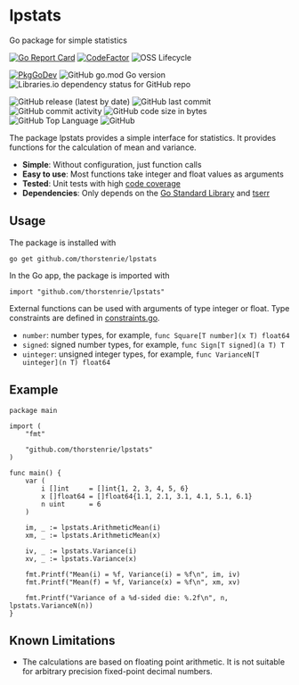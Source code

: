 # lpstats
Go package for simple statistics

[![Go Report Card](https://goreportcard.com/badge/github.com/thorstenrie/lpstats)](https://goreportcard.com/report/github.com/thorstenrie/lpstats)
[![CodeFactor](https://www.codefactor.io/repository/github/thorstenrie/lpstats/badge)](https://www.codefactor.io/repository/github/thorstenrie/lpstats)
![OSS Lifecycle](https://img.shields.io/osslifecycle/thorstenrie/lpstats)

[![PkgGoDev](https://pkg.go.dev/badge/mod/github.com/thorstenrie/lpstats)](https://pkg.go.dev/mod/github.com/thorstenrie/lpstats)
![GitHub go.mod Go version](https://img.shields.io/github/go-mod/go-version/thorstenrie/lpstats)
![Libraries.io dependency status for GitHub repo](https://img.shields.io/librariesio/github/thorstenrie/lpstats)

![GitHub release (latest by date)](https://img.shields.io/github/v/release/thorstenrie/lpstats)
![GitHub last commit](https://img.shields.io/github/last-commit/thorstenrie/lpstats)
![GitHub commit activity](https://img.shields.io/github/commit-activity/m/thorstenrie/lpstats)
![GitHub code size in bytes](https://img.shields.io/github/languages/code-size/thorstenrie/lpstats)
![GitHub Top Language](https://img.shields.io/github/languages/top/thorstenrie/lpstats)
![GitHub](https://img.shields.io/github/license/thorstenrie/lpstats)

The package lpstats provides a simple interface for statistics. It provides functions for the calculation of mean and variance.

- **Simple**: Without configuration, just function calls
- **Easy to use**: Most functions take integer and float values as arguments
- **Tested**: Unit tests with high [code coverage](https://gocover.io/github.com/thorstenrie/lpstats)
- **Dependencies**: Only depends on the [Go Standard Library](https://pkg.go.dev/std) and [tserr](https://github.com/thorstenrie/tserr)

## Usage

The package is installed with 

```
go get github.com/thorstenrie/lpstats
```

In the Go app, the package is imported with

```
import "github.com/thorstenrie/lpstats"
```

External functions can be used with arguments of type integer or float. Type constraints are defined in [constraints.go](https://github.com/thorstenrie/lpstats/blob/main/constraints.go).

- `number`: number types, for example, `func Square[T number](x T) float64`
- `signed`: signed number types, for example, `func Sign[T signed](a T) T`
- `uinteger`: unsigned integer types, for example, `func VarianceN[T uinteger](n T) float64`

## Example

```
package main

import (
	"fmt"

	"github.com/thorstenrie/lpstats"
)

func main() {
	var (
		i []int     = []int{1, 2, 3, 4, 5, 6}
		x []float64 = []float64{1.1, 2.1, 3.1, 4.1, 5.1, 6.1}
		n uint      = 6
	)

	im, _ := lpstats.ArithmeticMean(i)
	xm, _ := lpstats.ArithmeticMean(x)

	iv, _ := lpstats.Variance(i)
	xv, _ := lpstats.Variance(x)

	fmt.Printf("Mean(i) = %f, Variance(i) = %f\n", im, iv)
	fmt.Printf("Mean(f) = %f, Variance(x) = %f\n", xm, xv)

	fmt.Printf("Variance of a %d-sided die: %.2f\n", n, lpstats.VarianceN(n))
}
```

## Known Limitations

- The calculations are based on floating point arithmetic. It is not suitable for arbitrary precision fixed-point decimal numbers.
